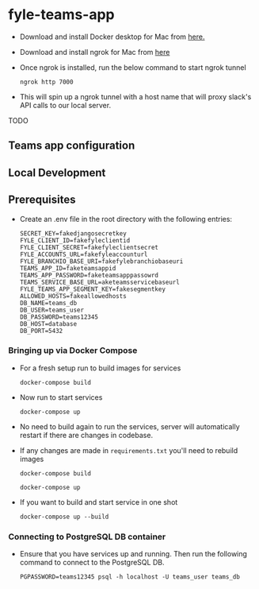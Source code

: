 # fyle-teams-app #

* Download and install Docker desktop for Mac from [here.](https://www.docker.com/products/docker-desktop)

* Download and install ngrok for Mac from [here](https://ngrok.com/download)

* Once ngrok is installed, run the below command to start ngrok tunnel
    ```
    ngrok http 7000
    ```

* This will spin up a ngrok tunnel with a host name that will proxy slack's API calls to our local server.

TODO
## Teams app configuration ##


## Local Development ##

## Prerequisites ##

* Create an .env file in the root directory with the following entries:

    ```
    SECRET_KEY=fakedjangosecretkey
    FYLE_CLIENT_ID=fakefyleclientid
    FYLE_CLIENT_SECRET=fakefyleclientsecret
    FYLE_ACCOUNTS_URL=fakefyleaccounturl
    FYLE_BRANCHIO_BASE_URI=fakefylebranchiobaseuri
    TEAMS_APP_ID=faketeamsappid
    TEAMS_APP_PASSWORD=faketeamsapppassowrd
    TEAMS_SERVICE_BASE_URL=aketeamsservicebaseurl
    FYLE_TEAMS_APP_SEGMENT_KEY=fakesegmentkey
    ALLOWED_HOSTS=fakeallowedhosts
    DB_NAME=teams_db
    DB_USER=teams_user
    DB_PASSWORD=teams12345
    DB_HOST=database
    DB_PORT=5432
    ```

### Bringing up via Docker Compose ###

* For a fresh setup run to build images for services
    ```
    docker-compose build
    ```

* Now run to start services
    ```
    docker-compose up
    ```

* No need to build again to run the services, server will automatically restart if there are changes in codebase.

* If any changes are made in `requirements.txt` you'll need to rebuild images
    ```
    docker-compose build
    
    docker-compose up
    ```

* If you want to build and start service in one shot

    ```
    docker-compose up --build
    ```


### Connecting to PostgreSQL DB container ###

* Ensure that you have services up and running. Then run the following command to connect to the PostgreSQL DB.
    ```
    PGPASSWORD=teams12345 psql -h localhost -U teams_user teams_db
    ```
